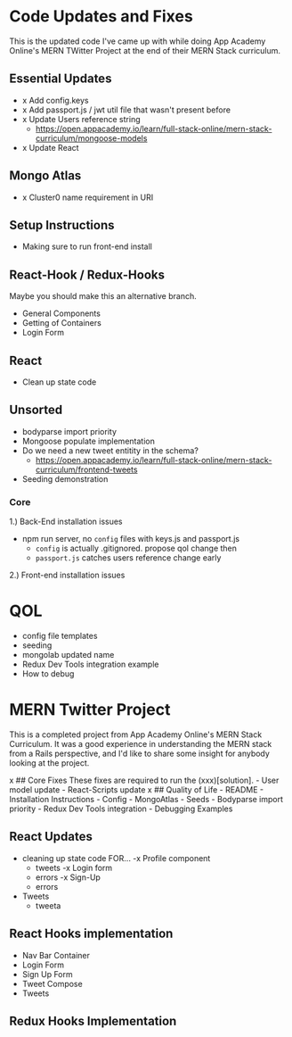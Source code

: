 # Code Updates and Fixes
This is the updated code I've came up with while doing App Academy Online's MERN TWitter Project at the end of their MERN Stack curriculum. 

## Essential Updates
- x Add config.keys
- x Add passport.js / jwt util file that wasn't present before
- x Update Users reference string
    - https://open.appacademy.io/learn/full-stack-online/mern-stack-curriculum/mongoose-models
- x Update React 

## Mongo Atlas
- x Cluster0 name requirement in URI

## Setup Instructions
- Making sure to run front-end install

## React-Hook / Redux-Hooks
Maybe you should make this an alternative branch. 

- General Components
- Getting of Containers
- Login Form

## React 
- Clean up state code

## Unsorted
- bodyparse import priority 
- Mongoose populate implementation
- Do we need a new tweet entitity in the schema?
    - https://open.appacademy.io/learn/full-stack-online/mern-stack-curriculum/frontend-tweets
- Seeding demonstration


### Core
1.) Back-End installation issues
- npm run server, no `config` files with keys.js and passport.js
    - `config` is actually .gitignored. propose qol change then
    - `passport.js` catches users reference change early 

2.) Front-end installation issues

# QOL
- config file templates
- seeding 
- mongolab updated name
- Redux Dev Tools integration example
- How to debug




# MERN Twitter Project 

This is a completed project from App Academy Online's MERN Stack Curriculum. It was a good experience in understanding the MERN stack from a Rails perspective, and I'd like to share some insight for anybody looking at the project. 

x ## Core Fixes
These fixes are required to run the (xxx)[solution]. 
    - User model update
    - React-Scripts update
x ## Quality of Life
    - README
    - Installation Instructions
    - Config 
    - MongoAtlas
    - Seeds
    - Bodyparse import priority
    - Redux Dev Tools integration
    - Debugging Examples
## React Updates
- cleaning up state code FOR...
-x  Profile component
    - tweets
-x Login form
    - errors
-x Sign-Up 
    - errors
- Tweets
    - tweeta

## React Hooks implementation
- Nav Bar Container
- Login Form
- Sign Up Form
- Tweet Compose
- Tweets
## Redux Hooks Implementation